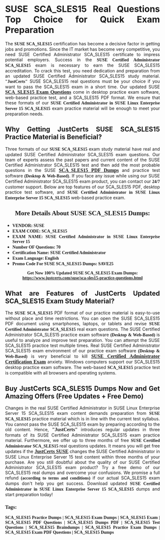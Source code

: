 <h1 style="text-align: justify;"><strong>SUSE SCA_SLES15 Real Questions Top Choice for Quick Exam Preparation</strong></h1>

<p style="text-align: justify;">The <span style="font-family:Georgia,serif;"><strong>SUSE SCA_SLES15</strong></span> certification has become a decisive factor in getting jobs and promotions. Since the IT market has become very competitive, you need SUSE Certified Administrator SCA_SLES15 certificate to impress potential employers. Success in the <span style="font-family:Georgia,serif;"><strong>SUSE Certified Administrator SCA_SLES15</strong></span> exam is necessary to earn the SUSE SCA_SLES15 accreditation. To crack this test, you need dedication and preparation from an updated SUSE Certified Administrator SCA_SLES15 study material. <span style="font-size:14px;"><span style="font-family:Georgia,serif;"><strong>"JustCerts"</strong></span></span> SUSE SCA_SLES15 real questions must be your choice if you want to pass the SCA_SLES15 exam in a short time. Our updated SUSE <a href="https://www.justcerts.com/suse/sca-sles15-practice-questions.html"><span style="font-size:16px;"><span style="font-family:Georgia,serif;"><strong>SCA_SLES15 Exam Questions</strong></span></span></a> come in desktop practice exam software, web-based practice test, and a SCA_SLES15 PDF format. We ensure that these formats of our <span style="font-family:Georgia,serif;"><strong>SUSE Certified Administrator in SUSE Linux Enterprise Server 15 SCA_SLES15</strong></span> exam practice material will be enough to meet your preparation needs.</p>

<h2 style="text-align: justify;"><strong>Why Getting JustCerts SUSE SCA_SLES15 Practice Material is Beneficial?</strong></h2>

<p style="text-align: justify;">Three formats of our <span style="font-family:Georgia,serif;"><strong>SUSE SCA_SLES15</strong></span> exam study material have real and updated SUSE Certified Administrator SCA_SLES15 exam questions. Our team of experts assess the past papers and current content of the SUSE Certified Administrator SCA_SLES15 test and then add the most probable questions in the SUSE <a href="https://www.justcerts.com/suse/sca-sles15-practice-questions.html"><span style="font-size:16px;"><span style="font-family:Georgia,serif;"><strong>SCA_SLES15 PDF Dumps</strong></span></span></a> and practice test software <span style="font-family:Georgia,serif;"><strong>(Desktop & Web-Based)</strong></span>. If you face any issue while using our SUSE Certified Administrator SCA_SLES15 exam product, you can contact our <span style="font-family:Georgia,serif;"><strong>24/7</strong></span> customer support. Below are top features of our SCA_SLES15 PDF, desktop practice test software, and <span style="font-family:Georgia,serif;"><strong>SUSE Certified Administrator in SUSE Linux Enterprise Server 15 SCA_SLES15</strong></span> web-based practice exam.</p>

<h2 style="text-align: center;"><strong><span style="font-family:Georgia,serif;">More Details About SUSE SCA_SLES15 Dumps:</span></strong></h2>

<ul>
	<li style="text-align: justify;"><span style="font-size:14px;"><span style="font-family:Georgia,serif;"><strong>VENDOR: SUSE</strong></span></span></li>
	<li style="text-align: justify;"><span style="font-size:14px;"><span style="font-family:Georgia,serif;"><strong>EXAM CODE: SCA_SLES15</strong></span></span></li>
	<li style="text-align: justify;"><span style="font-size:14px;"><span style="font-family:Georgia,serif;"><strong>EXAM NAME: SUSE Certified Administrator in SUSE Linux Enterprise Server 15</strong></span></span></li>
	<li style="text-align: justify;"><span style="font-size:14px;"><span style="font-family:Georgia,serif;"><strong>Number OF Questions: 70</strong></span></span></li>
	<li style="text-align: justify;"><span style="font-size:14px;"><span style="font-family:Georgia,serif;"><strong>Certification Name: SUSE Certified Administrator</strong></span></span></li>
	<li style="text-align: justify;"><span style="font-size:14px;"><span style="font-family:Georgia,serif;"><strong>Exam Language: English</strong></span></span></li>
	<li style="text-align: justify;"><span style="font-size:14px;"><span style="font-family:Georgia,serif;"><strong>Promo Code For SUSE SCA_SLES15 Dumps: SAVE25</strong></span></span></li>
</ul>

<p style="text-align: center;"><strong><span style="font-family:Georgia,serif;"><span style="font-size:14px;">Get Now 100% Updated SUSE SCA_SLES15 Exam Dumps:</span> <a href="https://www.justcerts.com/suse/sca-sles15-practice-questions.html">https://www.justcerts.com/suse/sca-sles15-practice-questions.html</a></span></strong></p>

<h2 style="text-align: justify;"><strong>What are Features of JustCerts Updated SCA_SLES15 Exam Study Material?</strong></h2>

<p style="text-align: justify;">The <span style="font-family:Georgia,serif;"><strong>SUSE SCA_SLES15</strong></span> PDF format of our practice material is easy-to-use without place and time restrictions. You can open the SUSE SCA_SLES15 PDF document using smartphones, laptops, or tablets and revise <span style="font-family:Georgia,serif;"><strong>SUSE Certified Administrator SCA_SLES15</strong></span> real exam questions. The SUSE Certified Administrator SCA_SLES15 practice exam software <span style="font-family:Georgia,serif;"><strong>(Desktop & Web-Based)</strong></span> is useful to analyze and improve test preparation. You can attempt the SUSE SCA_SLES15 practice test multiple times. Real SUSE Certified Administrator SCA_SLES15 exam environment of our practice exam software <span style="font-family:Georgia,serif;"><strong>(Desktop & Web-Based)</strong></span> is very beneficial to kill <a href="https://www.justcerts.com/suse/suse-certified-administrator-certification-exams.html"><span style="font-size:16px;"><span style="font-family:Georgia,serif;"><strong>SUSE Certified Administrator Certification Exam</strong></span></span></a> anxiety. Windows computers support our SCA_SLES15 desktop practice exam software. The web-based <span style="font-family:Georgia,serif;"><strong>SCA_SLES15 </strong></span> practice test is compatible with all browsers and operating systems.</p>

<h2 style="text-align: justify;"><strong>Buy JustCerts SCA_SLES15 Dumps Now and Get Amazing Offers (Free Updates + Free Demo)</strong></h2>

<p style="text-align: justify;">Changes in the real SUSE Certified Administrator in SUSE Linux Enterprise Server 15 SCA_SLES15 exam content demands preparation from <span style="font-family:Georgia,serif;"><strong>SUSE SCA_SLES15</strong></span> practice material which is in line with the current test syllabus. You cannot pass the SUSE SCA_SLES15 exam by preparing according to the old content. Hence, <span style="font-size:16px;"><span style="font-family:Georgia,serif;"><strong>"JustCerts"</strong></span></span> introduces regular updates in three formats of its SUSE Certified Administrator SCA_SLES15 exam practice material. Furthermore, we offer up to three months of free <span style="font-family:Georgia,serif;"><strong>SUSE Certified Administrator SCA_SLES15 </strong></span>real questions updates. It means you will get free updates if the <a href="https://www.justcerts.com/suse-certification-exams.html"><span style="font-size:16px;"><span style="font-family:Georgia,serif;"><strong>JustCerts SUSE</strong></span></span></a> changes the SUSE Certified Administrator in SUSE Linux Enterprise Server 15 test content within three months of your purchase. Are you still doubtful about the quality of our SUSE Certified Administrator SCA_SLES15 exam product? Try a free demo of our SCA_SLES15 real dumps and overcome your confusions. We promise a full refund <span style="font-family:Georgia,serif;"><strong>(according to terms and conditions)</strong></span> if our actual SCA_SLES15 exam dumps don't help you get success. Download updated <span style="font-family:Georgia,serif;"><strong>SUSE Certified Administrator in SUSE Linux Enterprise Server 15 SCA_SLES15</strong></span> dumps and start preparation today!</p>

<h3 style="text-align: justify;"><span style="font-family:Georgia,serif;"><strong>Tags:</strong></span></h3>

<p style="text-align: justify;"><span style="font-family:Georgia,serif;"><strong>SCA_SLES15 Practice Dumps | SCA_SLES15 Exam Dumps | SCA_SLES15 Exam | SCA_SLES15 PDF Questions | SCA_SLES15 Dumps PDF | SCA_SLES15 Test Questions | SCA_SLES15 Braindumps | SCA_SLES15 Practice Exam Dumps | SCA_SLES15 Exam PDF Questions | SCA_SLES15 Dumps</strong></span></p>
